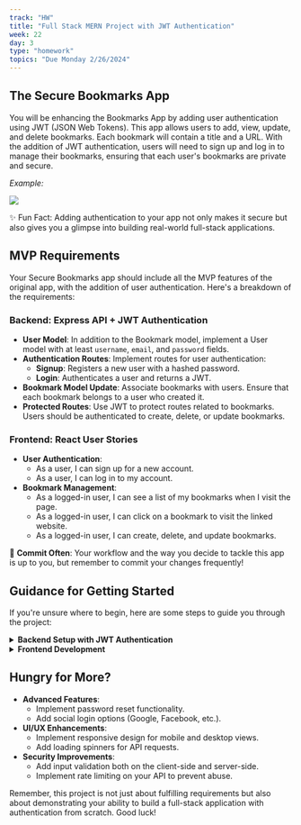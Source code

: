 ```yaml
---
track: "HW"
title: "Full Stack MERN Project with JWT Authentication"
week: 22
day: 3
type: "homework"
topics: "Due Monday 2/26/2024"
---
```


## The Secure Bookmarks App

You will be enhancing the Bookmarks App by adding user authentication using JWT (JSON Web Tokens). This app allows users to add, view, update, and delete bookmarks. Each bookmark will contain a title and a URL. With the addition of JWT authentication, users will need to sign up and log in to manage their bookmarks, ensuring that each user's bookmarks are private and secure.

_Example:_

![](https://i.imgur.com/yq9Ygeu.png)

✨ Fun Fact: Adding authentication to your app not only makes it secure but also gives you a glimpse into building real-world full-stack applications.

## MVP Requirements

Your Secure Bookmarks app should include all the MVP features of the original app, with the addition of user authentication. Here's a breakdown of the requirements:

### Backend: Express API + JWT Authentication

- **User Model**: In addition to the Bookmark model, implement a User model with at least `username`, `email`, and `password` fields.
- **Authentication Routes**: Implement routes for user authentication:
  - **Signup**: Registers a new user with a hashed password.
  - **Login**: Authenticates a user and returns a JWT.
- **Bookmark Model Update**: Associate bookmarks with users. Ensure that each bookmark belongs to a user who created it.
- **Protected Routes**: Use JWT to protect routes related to bookmarks. Users should be authenticated to create, delete, or update bookmarks.

### Frontend: React User Stories

- **User Authentication**: 
  - As a user, I can sign up for a new account.
  - As a user, I can log in to my account.
- **Bookmark Management**:
  - As a logged-in user, I can see a list of my bookmarks when I visit the page.
  - As a logged-in user, I can click on a bookmark to visit the linked website.
  - As a logged-in user, I can create, delete, and update bookmarks.

:red_circle: **Commit Often**: Your workflow and the way you decide to tackle this app is up to you, but remember to commit your changes frequently!

## Guidance for Getting Started

If you're unsure where to begin, here are some steps to guide you through the project:

<details>
<summary><strong>Backend Setup with JWT Authentication</strong></summary>

- Initialize your Express app and install necessary packages (`express`, `mongoose`, `bcrypt`, `jsonwebtoken`, etc.).
- Connect to MongoDB using Mongoose.
- Define your `User` and `Bookmark` models. Ensure bookmarks reference the `User` model.
- Implement authentication routes for signup and login, using `bcrypt` for password hashing and `jsonwebtoken` for generating tokens.
- Create middleware to verify JWTs and protect your bookmark routes.
- Test your routes and authentication using tools like Postman or Insomnia.

</details>

<details>
<summary><strong>Frontend Development</strong></summary>

- Initialize your React app.
- Create components for displaying bookmarks, as well as forms for signup, login, and bookmark management.
- Implement state management for handling user authentication status and bookmark data.
- Use `fetch` or `axios` to communicate with your backend API for authentication and CRUD operations.
- Ensure the UI reflects the user's authentication status (e.g., show login/signup forms or bookmarks based on whether the user is logged in).

</details>

## Hungry for More?

- **Advanced Features**:
  - Implement password reset functionality.
  - Add social login options (Google, Facebook, etc.).
- **UI/UX Enhancements**:
  - Implement responsive design for mobile and desktop views.
  - Add loading spinners for API requests.
- **Security Improvements**:
  - Add input validation both on the client-side and server-side.
  - Implement rate limiting on your API to prevent abuse.

Remember, this project is not just about fulfilling requirements but also about demonstrating your ability to build a full-stack application with authentication from scratch. Good luck!